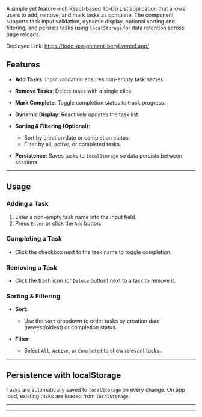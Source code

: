 A simple yet feature-rich React-based To-Do List application that allows users to add, remove, and mark tasks as complete. The component supports task input validation, dynamic display, optional sorting and filtering, and persists tasks using `localStorage` for data retention across page reloads.

Deployed Link: https://todo-assignment-beryl.vercel.app/

## Features

* **Add Tasks**: Input validation ensures non-empty task names.
* **Remove Tasks**: Delete tasks with a single click.
* **Mark Complete**: Toggle completion status to track progress.
* **Dynamic Display**: Reactively updates the task list.
* **Sorting & Filtering (Optional)**:

  * Sort by creation date or completion status.
  * Filter by all, active, or completed tasks.
* **Persistence**: Saves tasks to `localStorage` so data persists between sessions.

---

## Usage

### Adding a Task

1. Enter a non-empty task name into the input field.
2. Press `Enter` or click the `Add` button.

### Completing a Task

* Click the checkbox next to the task name to toggle completion.

### Removing a Task

* Click the trash icon (or `Delete` button) next to a task to remove it.

### Sorting & Filtering

* **Sort**:

  * Use the `Sort` dropdown to order tasks by creation date (newest/oldest) or completion status.
* **Filter**:

  * Select `All`, `Active`, or `Completed` to show relevant tasks.

---

## Persistence with localStorage

Tasks are automatically saved to `localStorage` on every change. On app load, existing tasks are loaded from `localStorage`.

---

---
